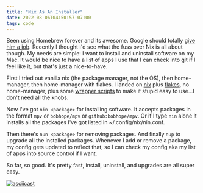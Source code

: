 ```yaml
---
title: "Nix As An Installer"
date: 2022-08-06T04:50:57-07:00
tags: code
---
```

Been using Homebrew forever and its awesome. Google should
totally [give him a job][1]. Recently I thought I'd see what the
fuss over Nix is all about though. My needs are simple: I want
to install and uninstall software on my Mac. It would be
nice to have a list of apps I use that I can check into git
if I feel like it, but that's just a nice-to-have.

First I tried out vanilla nix (the package manager, not the OS), then
home-manager, then home-manager with flakes. I landed on [nix][3] plus
[flakes][4], no home-manager, plus some [wrapper scripts][2] to make it
stupid easy to use...I don't need all the knobs.

Now I've got ``nin <package>`` for installing software. It accepts
packages in the format ``mpv`` or ``bobhope/mpv``
or ``github:bobhope/mpv``. Or if I type ``nin`` alone it installs
all the packages I've got listed in ~/.config/nix/nin.conf.

Then there's ``nun <package>`` for removing packages. And finally
``nup`` to upgrade all the installed packages. Whenever I add or
remove a package, my config gets updated to reflect that, so I can
check my config aka my list of apps into source control if I want.

So far, so good. It's pretty fast, install, uninstall, and upgrades
are all super easy.

[![asciicast](https://asciinema.org/a/kMBq2hKxWtwDqMVb68w5dPtp5.svg)](https://asciinema.org/a/kMBq2hKxWtwDqMVb68w5dPtp5)

[1]: https://news.ycombinator.com/item?id=9695102
[2]: https://gist.github.com/bonds/1cb0ae202dbe409aebb81b1f1feacbc4
[3]: https://nixos.org/download.html
[4]: https://nixos.wiki/wiki/Flakes#Non-NixOS
